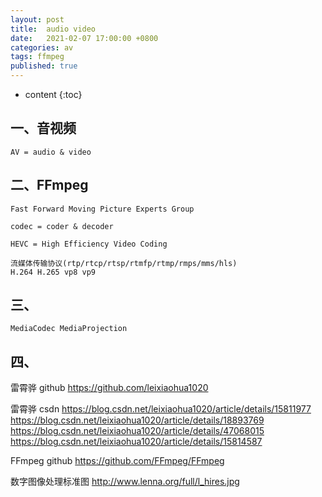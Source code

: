 ```yaml
---
layout: post
title:  audio video
date:   2021-02-07 17:00:00 +0800
categories: av
tags: ffmpeg
published: true
---
```


* content
{:toc}

## 一、音视频

    AV = audio & video

## 二、FFmpeg

    Fast Forward Moving Picture Experts Group

    codec = coder & decoder

    HEVC = High Efficiency Video Coding

    流媒体传输协议(rtp/rtcp/rtsp/rtmfp/rtmp/rmps/mms/hls)
    H.264 H.265 vp8 vp9

## 三、

    MediaCodec MediaProjection

## 四、

雷霄骅 github
https://github.com/leixiaohua1020

雷霄骅 csdn
https://blog.csdn.net/leixiaohua1020/article/details/15811977
https://blog.csdn.net/leixiaohua1020/article/details/18893769
https://blog.csdn.net/leixiaohua1020/article/details/47068015
https://blog.csdn.net/leixiaohua1020/article/details/15814587

FFmpeg github
https://github.com/FFmpeg/FFmpeg

数字图像处理标准图
http://www.lenna.org/full/l_hires.jpg